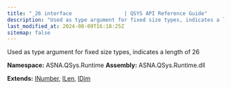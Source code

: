 ```yaml
---
title: "_26 interface                 | QSYS API Reference Guide"
description: "Used as type argument for fixed size types, indicates a length of 26  "
last_modified_at: 2024-08-09T16:18:25Z
sitemap: false
---
```


Used as type argument for fixed size types, indicates a length of 26 

**Namespace:** ASNA.QSys.Runtime
**Assembly:** ASNA.QSys.Runtime.dll

**Extends:** [INumber](/reference/runtime/qsys-runtime/i-number.html), [ILen](/reference/runtime/qsys-runtime/i-len.html), [IDim](/reference/runtime/qsys-runtime/i-dim.html)
<br>
<br>
